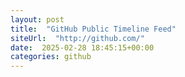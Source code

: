 ```yaml
---
layout: post
title:  "GitHub Public Timeline Feed"
siteUrl:  "http://github.com/"
date:  2025-02-28 18:45:15+00:00
categories: github
---
```

